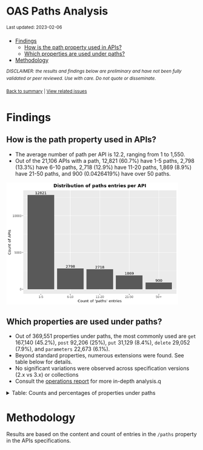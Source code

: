 OAS Paths Analysis
================
<sup>Last updated: 2023-02-06</sup>

- <a href="#findings" id="toc-findings">Findings</a>
  - <a href="#how-is-the-path-property-used-in-apis"
    id="toc-how-is-the-path-property-used-in-apis">How is the path property
    used in APIs?</a>
  - <a href="#which-properties-are-used-under-paths"
    id="toc-which-properties-are-used-under-paths">Which properties are used
    under paths?</a>
- <a href="#methodology" id="toc-methodology">Methodology</a>

<sup>*DISCLAIMER: the results and findings below are preliminary and
have not been fully validated or peer reviewed. Use with care. Do not
quote or disseminate.*</sup>

<sup>[Back to summary](oas_summary.md) \| [View related
issues](https://github.com/postman-open-technologies/knowledge-base/labels/oas%3Apaths)</sup>

# Findings

## How is the path property used in APIs?

- The average number of path per API is 12.2, ranging from 1 to 1,550.
- Out of the 21,106 APIs with a path, 12,821 (60.7%) have 1-5 paths,
  2,798 (13.3%) have 6-10 paths, 2,718 (12.9%) have 11-20 paths, 1,869
  (8.9%) have 21-50 paths, and 900 (0.0426419%) have over 50 paths.

<img src="oas_paths_files/figure-gfm/oas_paths_buckets_barplot-1.png" width="90%" />

## Which properties are used under paths?

- Out of 369,551 properties under paths, the most commonly used are
  `get` 167,140 (45.2%), `post` 92,206 (25%), `put` 31,129 (8.4%),
  `delete` 29,052 (7.9%), and `parameters` 22,673 (6.1%).
- Beyond standard properties, numerous extensions were found. See table
  below for details.
- No significant variations were observed across specification versions
  (2.x vs 3.x) or collections
- Consult the [operations report](oas_paths_operations.md) for more
  in-depth analysis.q

<details>
<summary>
Table: Counts and percentages of properties under paths
</summary>

| property                               |      n |       pct |
|:---------------------------------------|-------:|----------:|
| get                                    | 167140 | 0.4522786 |
| post                                   |  92206 | 0.2495082 |
| put                                    |  31129 | 0.0842347 |
| delete                                 |  29052 | 0.0786143 |
| parameters                             |  22673 | 0.0613528 |
| patch                                  |   8124 | 0.0219834 |
| x-swagger-router-controller            |   6256 | 0.0169287 |
| \$ref                                  |   4596 | 0.0124367 |
| description                            |   1799 | 0.0048681 |
| servers                                |   1249 | 0.0033798 |
| summary                                |    748 | 0.0020241 |
| options                                |    746 | 0.0020187 |
| x-endpoint                             |    687 | 0.0018590 |
| x-platforms-available                  |    663 | 0.0017941 |
| head                                   |    342 | 0.0009254 |
| x-swagger-pipe                         |    294 | 0.0007956 |
| x-route-enum                           |    291 | 0.0007874 |
| x-twilio                               |    249 | 0.0006738 |
| x-api-version                          |    175 | 0.0004735 |
| x-summary                              |    146 | 0.0003951 |
| x-linode-cli-command                   |    133 | 0.0003599 |
| x-path-type                            |    129 | 0.0003491 |
| x-default-output-properties            |    129 | 0.0003491 |
| x-description                          |     81 | 0.0002192 |
| x-restlet                              |     67 | 0.0001813 |
| x-related-model                        |     45 | 0.0001218 |
| x-gelato-group                         |     39 | 0.0001055 |
| x-vault-unauthenticated                |     34 | 0.0000920 |
| x-amazon-apigateway-any-method         |     30 | 0.0000812 |
| x-controller                           |     25 | 0.0000676 |
| x-modules                              |     25 | 0.0000676 |
| x-vault-sudo                           |     25 | 0.0000676 |
| trace                                  |     15 | 0.0000406 |
| x-ms-notification-content              |     14 | 0.0000379 |
| x-WM-COMPLETE_PATH                     |     14 | 0.0000379 |
| x-a127-apply                           |     14 | 0.0000379 |
| x-amf-description                      |     11 | 0.0000298 |
| x-vault-createSupported                |     11 | 0.0000298 |
| x-swagger-section-capabilities         |      9 | 0.0000244 |
| x-eac-ignore                           |      8 | 0.0000216 |
| x-external                             |      7 | 0.0000189 |
| x-swagger-section-2fa-bypass-permitted |      7 | 0.0000189 |
| x-internal                             |      7 | 0.0000189 |
| x-data_classification                  |      7 | 0.0000189 |
| x-volos-apply                          |      7 | 0.0000189 |
| x-order                                |      6 | 0.0000162 |
| x-last-modified                        |      6 | 0.0000162 |
| x-zendesk-owner                        |      6 | 0.0000162 |
| x-controller-interface                 |      6 | 0.0000162 |
| x-swagger-route-controller             |      5 | 0.0000135 |
| x-python-connexion-openapi-name        |      4 | 0.0000108 |
| x-private                              |      4 | 0.0000108 |
| x-kusk                                 |      4 | 0.0000108 |
| x-handler                              |      4 | 0.0000108 |
| x-snyk-api-resource                    |      4 | 0.0000108 |
| x-vertx-event-bus                      |      3 | 0.0000081 |
| x-vendor-method                        |      3 | 0.0000081 |
| x-annotation-counting                  |      2 | 0.0000054 |
| x-style-validator-ignored              |      2 | 0.0000054 |
| x-annotation-clearanceLevel            |      2 | 0.0000054 |
| x-wso2-sandbox-endpoints               |      2 | 0.0000054 |
| x-amzn-api-sandbox                     |      2 | 0.0000054 |
| x-annotation-meta-data                 |      2 | 0.0000054 |
| x-wso2-production-endpoints            |      2 | 0.0000054 |
| x-db-table-name                        |      2 | 0.0000054 |
| x-oba-custom                           |      2 | 0.0000054 |
| x-annotation-experimental              |      2 | 0.0000054 |
| x-exegesis-controller                  |      2 | 0.0000054 |
| x-bank                                 |      1 | 0.0000027 |
| x-DNB-Name                             |      1 | 0.0000027 |
| x-comment                              |      1 | 0.0000027 |
| x-swagstar                             |      1 | 0.0000027 |
| x-temp                                 |      1 | 0.0000027 |
| x-test                                 |      1 | 0.0000027 |
| x-openapi-router-controller            |      1 | 0.0000027 |
| x-wso2-request-interceptor             |      1 | 0.0000027 |
| x-a127-authorizations                  |      1 | 0.0000027 |
| x-zally-ignore                         |      1 | 0.0000027 |
| x-wso2-disable-security                |      1 | 0.0000027 |
| x-volos-authorizations                 |      1 | 0.0000027 |
| x-route-filters                        |      1 | 0.0000027 |
| x-oad-type                             |      1 | 0.0000027 |
| x-kong-plugin-key-auth                 |      1 | 0.0000027 |
| x-DNB-ID                               |      1 | 0.0000027 |

</details>

# Methodology

Results are based on the content and count of entries in the `/paths`
property in the APIs specifications.
